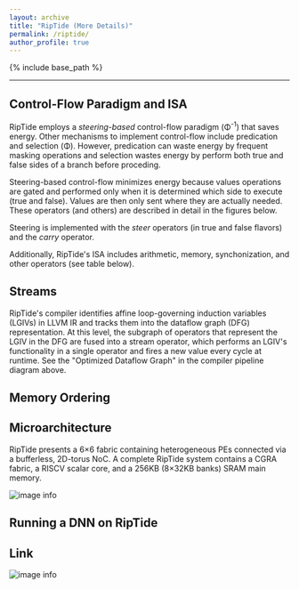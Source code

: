 ```yaml
---
layout: archive
title: "RipTide (More Details)"
permalink: /riptide/
author_profile: true
---
```


{% include base_path %}

---

## Control-Flow Paradigm and ISA

RipTide employs a <em>steering-based</em> control-flow paradigm (Φ<sup>-1</sup>) that saves energy. Other mechanisms
to implement control-flow include predication and selection (Φ). However, predication can waste energy by frequent
masking operations and selection wastes energy by perform both true and false sides of a branch before proceding.

Steering-based control-flow minimizes energy because values operations are gated and performed only when it is 
determined which side to execute (true and false). Values are then only sent where they are actually needed. These
operators (and others) are described in detail in the figures below.

Steering is implemented with the <em>steer</em> operators (in true and false flavors) and the <em>carry</em> operator.

Additionally, RipTide's ISA includes arithmetic, memory, synchonization, and other operators (see table below).

## Streams

RipTide's compiler identifies affine loop-governing induction variables (LGIVs) in LLVM IR and tracks them into the dataflow graph (DFG)
representation. At this level, the subgraph of operators that represent the LGIV in the DFG are fused into a stream operator, which
performs an LGIV's functionality in a single operator and fires a new value every cycle at runtime. See the "Optimized Dataflow Graph"
in the compiler pipeline diagram above.

## Memory Ordering

## Microarchitecture

RipTide presents a 6×6 fabric containing heterogeneous PEs connected via a bufferless, 2D-torus NoC. A complete RipTide system 
contains a CGRA fabric, a RISCV scalar core, and a 256KB (8×32KB banks) SRAM main memory.

![image info](https://sgh185.github.io/images/fabric.png)


## Running a DNN on RipTide

## Link 
![image info](https://sgh185.github.io/images/frame.png)
